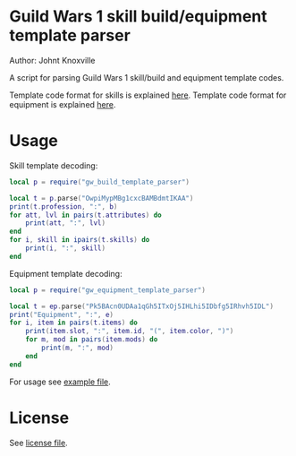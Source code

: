 # Guild Wars 1 skill build/equipment template parser

Author: Johnt Knoxville

A script for parsing Guild Wars 1 skill/build and equipment template codes.

Template code format for skills is explained [here](https://wiki.guildwars.com/wiki/Skill_template_format).
Template code format for equipment is explained [here](https://wiki.guildwars.com/wiki/Equipment_template_format).

# Usage

Skill template decoding:
```lua
local p = require("gw_build_template_parser")

local t = p.parse("OwpiMypMBg1cxcBAMBdmtIKAA")
print(t.profession, ":", b)
for att, lvl in pairs(t.attributes) do
    print(att, ":", lvl)
end
for i, skill in ipairs(t.skills) do
    print(i, ":", skill)
end
```

Equipment template decoding:
```lua
local p = require("gw_equipment_template_parser")

local t = ep.parse("Pk5BAcn0UDAa1qGh5ITxOj5IHLhi5IDbfg5IRhvh5IDL")
print("Equipment", ":", e)
for i, item in pairs(t.items) do
    print(item.slot, ":", item.id, "(", item.color, ")")
    for m, mod in pairs(item.mods) do
        print(m, ":", mod)
    end
end
```

For usage see [example file](/example.lua).

# License

See [license file](/LICENSE).
